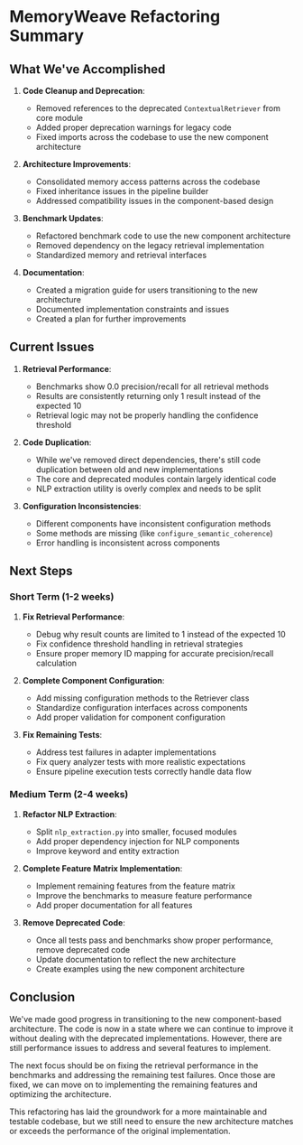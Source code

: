 # MemoryWeave Refactoring Summary

## What We've Accomplished

1. **Code Cleanup and Deprecation**:
   - Removed references to the deprecated `ContextualRetriever` from core module
   - Added proper deprecation warnings for legacy code
   - Fixed imports across the codebase to use the new component architecture

2. **Architecture Improvements**:
   - Consolidated memory access patterns across the codebase
   - Fixed inheritance issues in the pipeline builder
   - Addressed compatibility issues in the component-based design

3. **Benchmark Updates**:
   - Refactored benchmark code to use the new component architecture
   - Removed dependency on the legacy retrieval implementation
   - Standardized memory and retrieval interfaces

4. **Documentation**:
   - Created a migration guide for users transitioning to the new architecture
   - Documented implementation constraints and issues
   - Created a plan for further improvements

## Current Issues

1. **Retrieval Performance**:
   - Benchmarks show 0.0 precision/recall for all retrieval methods
   - Results are consistently returning only 1 result instead of the expected 10
   - Retrieval logic may not be properly handling the confidence threshold

2. **Code Duplication**:
   - While we've removed direct dependencies, there's still code duplication between old and new implementations
   - The core and deprecated modules contain largely identical code
   - NLP extraction utility is overly complex and needs to be split

3. **Configuration Inconsistencies**:
   - Different components have inconsistent configuration methods
   - Some methods are missing (like `configure_semantic_coherence`)
   - Error handling is inconsistent across components

## Next Steps

### Short Term (1-2 weeks)

1. **Fix Retrieval Performance**:
   - Debug why result counts are limited to 1 instead of the expected 10
   - Fix confidence threshold handling in retrieval strategies
   - Ensure proper memory ID mapping for accurate precision/recall calculation

2. **Complete Component Configuration**:
   - Add missing configuration methods to the Retriever class
   - Standardize configuration interfaces across components
   - Add proper validation for component configuration

3. **Fix Remaining Tests**:
   - Address test failures in adapter implementations
   - Fix query analyzer tests with more realistic expectations
   - Ensure pipeline execution tests correctly handle data flow

### Medium Term (2-4 weeks)

1. **Refactor NLP Extraction**:
   - Split `nlp_extraction.py` into smaller, focused modules
   - Add proper dependency injection for NLP components
   - Improve keyword and entity extraction

2. **Complete Feature Matrix Implementation**:
   - Implement remaining features from the feature matrix
   - Improve the benchmarks to measure feature performance
   - Add proper documentation for all features

3. **Remove Deprecated Code**:
   - Once all tests pass and benchmarks show proper performance, remove deprecated code
   - Update documentation to reflect the new architecture
   - Create examples using the new component architecture

## Conclusion

We've made good progress in transitioning to the new component-based architecture. The code is now in a state where we can continue to improve it without dealing with the deprecated implementations. However, there are still performance issues to address and several features to implement.

The next focus should be on fixing the retrieval performance in the benchmarks and addressing the remaining test failures. Once those are fixed, we can move on to implementing the remaining features and optimizing the architecture.

This refactoring has laid the groundwork for a more maintainable and testable codebase, but we still need to ensure the new architecture matches or exceeds the performance of the original implementation.